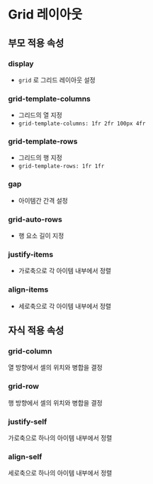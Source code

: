 # Grid 레이아웃
## 부모 적용 속성
### display
* `grid` 로 그리드 레이아웃 설정
### grid-template-columns
* 그리드의 열 지정
* `grid-template-columns: 1fr 2fr 100px 4fr`
### grid-template-rows
* 그리드의 행 지정
* `grid-template-rows: 1fr 1fr`
### gap
* 아이템간 간격 설정
### grid-auto-rows
* 행 요소 길이 지정
### justify-items
* 가로축으로 각 아이템 내부에서 정렬
### align-items
* 세로축으로 각 아이템 내부에서 정렬
## 자식 적용 속성
### grid-column
열 방향에서 셀의 위치와 병합을 결정
### grid-row
행 방향에서 셀의 위치와 병합을 결정
### justify-self
가로축으로 하나의 아이템 내부에서 정렬
### align-self
세로축으로 하나의 아이템 내부에서 정렬